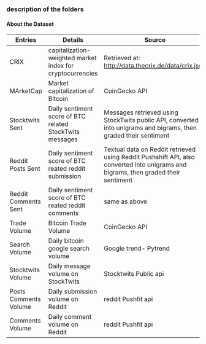 ### description of the folders


#### About the Dataset

|Entries | Details | Source |
|--- | --- | ---|
|CRIX | capitalization-weighted market index for cryptocurrencies | Retrieved at: http://data.thecrix.de/data/crix.json
|MArketCap | Market capitalization of Bitcoin | CoinGecko API |
|Stocktwits Sent |  Daily sentiment score of BTC related StockTwits messages | Messages retrieved using StockTwits public API, converted into unigrams and bigrams, then graded their sentiment|
|Reddit Posts Sent |  Daily sentiment score of BTC reated reddit submission | Textual data on Reddit retrieved using Reddit Pushshift API, also converted into unigrams and bigrams, then graded their sentiment
| Reddit Comments Sent | Daily sentiment score of BTC reated reddit comments | same as above
| Trade Volume | Bitcoin Trade Volume | CoinGecko API
| Search Volume | Daily bitcoin google search volume | Google trend- Pytrend
| Stocktwits Volume | Daily message volume on StockTwits | Stocktwits Public api
|Posts  Comments Volume | Daily submission volume on Reddit | reddit Pushfit api
|Comments Volume | Daily comment  volume on Reddit | reddit Pushfit api


